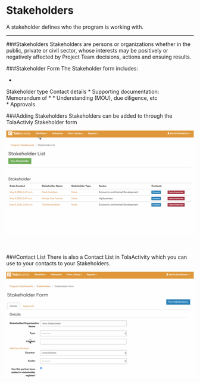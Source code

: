 # Stakeholders

A stakeholder defines who the program is working with.





---
###Stakeholders
Stakeholders are persons or organizations whether in the public, private or civil sector, whose interests may be positively or negatively affected by Project Team decisions, actions and ensuing results.

###Stakeholder Form
The Stakeholder form includes:
 
* 
Stakeholder type Contact details 
* 
Supporting documentation: Memorandum of * 
* 
Understanding (MOU), due diligence, etc  
* 
Approvals



###Adding Stakeholders
Stakeholders can be added to through the TolaActiviy Stakeholder form

![](EnteringStakeholders.gif)


<br>

###Contact List
There is also a Contact List in TolaActivity which you can use to your contacts to your Stakeholders.

![](EnteringAContact.gif)